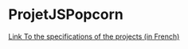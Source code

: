 # ProjetJSPopcorn
 [Link To the specifications of the projects (in French)](https://www.popcode.a-piron.fr/popCodeSpec.pdf)
